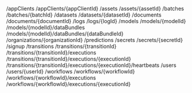 /appClients
/appClients/{appClientId}
/assets
/assets/{assetId}
/batches
/batches/{batchId}
/datasets
/datasets/{datasetId}
/documents
/documents/{documentId}
/logs
/logs/{logId}
/models
/models/{modelId}
/models/{modelId}/dataBundles
/models/{modelId}/dataBundles/{dataBundleId}
/organizations/{organizationId}
/predictions
/secrets
/secrets/{secretId}
/signup
/transitions
/transitions/{transitionId}
/transitions/{transitionId}/executions
/transitions/{transitionId}/executions/{executionId}
/transitions/{transitionId}/executions/{executionId}/heartbeats
/users
/users/{userId}
/workflows
/workflows/{workflowId}
/workflows/{workflowId}/executions
/workflows/{workflowId}/executions/{executionId}
